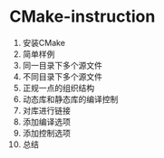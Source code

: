 # CMake-instruction

1. 安装CMake
2. 简单样例
3. 同一目录下多个源文件
4. 不同目录下多个源文件
5. 正规一点的组织结构
6. 动态库和静态库的编译控制
7. 对库进行链接
8. 添加编译选项
9. 添加控制选项
10. 总结
